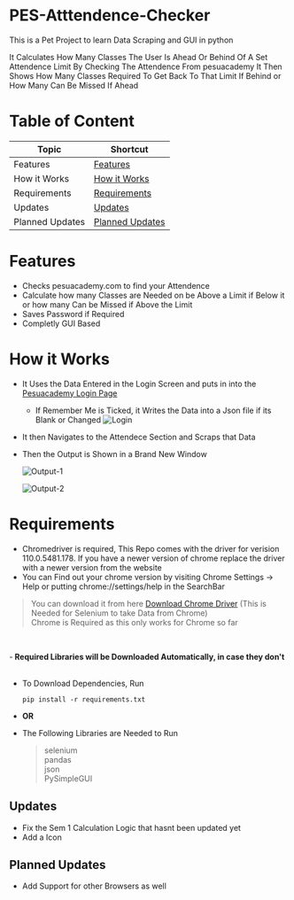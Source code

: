 # PES-Atttendence-Checker

This is a Pet Project to learn Data Scraping and GUI in python

It Calculates How Many Classes The User Is Ahead Or Behind Of A Set Attendence Limit By Checking The Attendence From pesuacademy
It Then Shows How Many Classes Required To Get Back To That Limit If Behind or How Many Can Be Missed If Ahead

# Table of Content


| Topic           	| Shortcut                              	|
|-----------------	|---------------------------------------	|
| Features        	|  [Features](#features)               	|
| How it Works    	|  [How it Works](#how-it-works)       	|
| Requirements    	|  [Requirements](#requirements)       	|
| Updates         	|  [Updates](#updates)                 	|
| Planned Updates 	|  [Planned Updates](#planned-updates) 	|


# Features

 - Checks pesuacademy.com to find your Attendence 
 - Calculate how many Classes are Needed on be Above a Limit if Below it or how many Can be Missed if Above the Limit
 - Saves Password if Required
 - Completly GUI Based
 
 
 # How it Works
 

 
  - It Uses the Data Entered in the Login Screen and puts in into the [Pesuacademy Login Page](https://www.pesuacademy.com/Academy/)
  
  
    - If Remember Me is Ticked, it Writes the Data into a Json file if its Blank or Changed
   ![Login](https://user-images.githubusercontent.com/97384467/214359706-ddaccf57-9e14-422a-ac32-44cf46ac0c8d.png)
  
  - It then Navigates to the Attendece Section and Scraps that Data
  - Then the Output is Shown in a Brand New Window


      ![Output-1](https://user-images.githubusercontent.com/97384467/214766064-663b0539-be47-4129-b7ed-2ee45d42c8da.png)
  
     ![Output-2](https://user-images.githubusercontent.com/97384467/213769918-46e540ca-e9c5-4e16-8dd6-1b20373bf41e.png)
 
  
 # Requirements
 
 - Chromedriver is required, This Repo comes with the driver for verision 110.0.5481.178. If you have a newer version of chrome replace the driver with a newer version from the website 
 - You can Find out your chrome version by visiting Chrome Settings -> Help or putting chrome://settings/help in the SearchBar
  >You can download it from here [Download Chrome Driver](https://chromedriver.chromium.org/downloads)  (This is Needed for Selenium to take Data from Chrome)
  ><br>
  >Chrome is Required as this only works for Chrome so far
 
<br>

 -<b> Required Libraries will be Downloaded Automatically, in case they don't </b>
<br>
<br>

  - To Download Dependencies, Run
     ```
     pip install -r requirements.txt
     ```
 - <b>       OR      </b>

 - The Following Libraries are Needed to Run
    > selenium <br>
    > pandas <br>
    > json <br>
    > PySimpleGUI <br>


## Updates

- Fix the Sem 1 Calculation Logic that hasnt been updated yet
 - Add a Icon

## Planned Updates
 - Add Support for other Browsers as well
